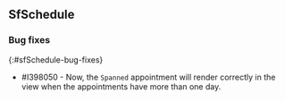 ## SfSchedule

### Bug fixes
{:#sfSchedule-bug-fixes}

* \#I398050 - Now, the `Spanned` appointment will render correctly in the view when the appointments have more than one day.

